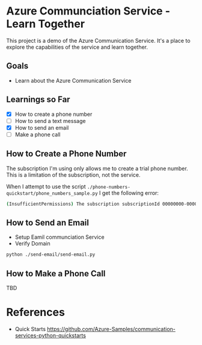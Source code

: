 # Azure Communciation Service - Learn Together

This project is a demo of the Azure Communication Service. It's a place to explore the capabilities of the service and learn together.

## Goals

- Learn about the Azure Communication Service

## Learnings so Far

- [x] How to create a phone number
- [ ] How to send a text message
- [x] How to send an email
- [ ] Make a phone call

## How to Create a Phone Number

The subscription I'm using only allows me to create a trial phone number. This is a limitation of the subscription, not the service.

When I attempt to use the script `./phone-numbers-quickstart/phone_numbers_sample.py` I get the following error:

```bash
(InsufficientPermissions) The subscription subscriptionId 00000000-0000-0000-0000-000000000000 is unable to purchase numbers at this time.
```

## How to Send an Email

- Setup Eamil communciation Service
- Verify Domain

```bash
python ./send-email/send-email.py
```

## How to Make a Phone Call

TBD

# References
* Quick Starts https://github.com/Azure-Samples/communication-services-python-quickstarts